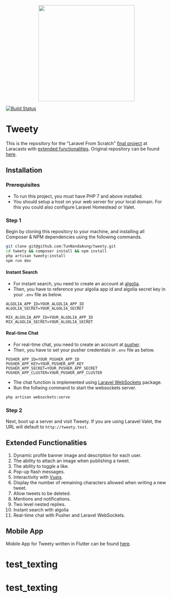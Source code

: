 <p align="center"><img src="https://ik.imagekit.io/tunnandaaung/tweety-logo_JEwSguOGK.svg" width="300"></p>

[![Build Status](https://travis-ci.org/TunNandaAung/tweety.svg?branch=master)](https://travis-ci.org/TunNandaAung/tweety)

# Tweety

This is the repository for the "Laravel From Scratch" [final project](https://laracasts.com/series/laravel-6-from-scratch#chapter-14) at Laracasts with [extended functionalities](#extended-functionalities). Original repository can be found [here](https://github.com/laracasts/Tweety).

## Installation

### Prerequisites

-   To run this project, you must have PHP 7 and above installed.
-   You should setup a host on your web server for your local domain. For this you could also configure Laravel Homestead or Valet.

### Step 1

Begin by cloning this repository to your machine, and installing all Composer & NPM dependencies using the following commands.

```bash
git clone git@github.com:TunNandaAung/tweety.git
cd tweety && composer install && npm install
php artisan tweety:install
npm run dev
```

#### Instant Search

-   For instant search, you need to create an account at [algolia](https://www.algolia.com/users/sign_up).
-   Then, you have to reference your algolia app id and algolia secret key in your `.env` file as below.

```properties
ALGOLIA_APP_ID=YOUR_ALGOLIA_APP_ID
ALGOLIA_SECRET=YOUR_ALGOLIA_SECRET

MIX_ALGOLIA_APP_ID=YOUR_ALGOLIA_APP_ID
MIX_ALGOLIA_SECRET=YOUR_ALGOLIA_SECRET
```

#### Real-time Chat

-   For real-time chat, you need to create an account at [pusher](https://dashboard.pusher.com/accounts/sign_up).
-   Then, you have to set your pusher credentials in `.env` file as below.

```properties
PUSHER_APP_ID=YOUR_PUSHER_APP_ID
PUSHER_APP_KEY=YOUR_PUSHER_APP_KEY
PUSHER_APP_SECRET=YOUR_PUSHER_APP_SECRET
PUSHER_APP_CLUSTER=YOUR_PUSHER_APP_CLUSTER
```

-   The chat function is implemented using [Laravel WebSockets](https://beyondco.de/docs/laravel-websockets) package.
-   Run the follwing command to start the websockets server.

```bash
php artisan websockets:serve
```

### Step 2

Next, boot up a server and visit Tweety. If you are using Laravel Valet, the URL will default to `http://tweety.test`.

## Extended Functionalities

1. Dynamic profile banner image and description for each user.
2. The ability to attach an image when publishing a tweet.
3. The ability to toggle a like.
4. Pop-up flash messages.
5. Interactivity with [Vuejs](https://vuejs.org/).
6. Display the number of remaining characters allowed when writing a new tweet.
7. Allow tweets to be deleted.
8. Mentions and notifications.
9. Two level nested replies.
10. Instant search with algolia
11. Real-time chat with Pusher and Laravel WebSockets.

## Mobile App

Mobile App for Tweety written in Flutter can be found [here](https://github.com/TunNandaAung/tweety-mobile).
# test_texting
# test_texting
